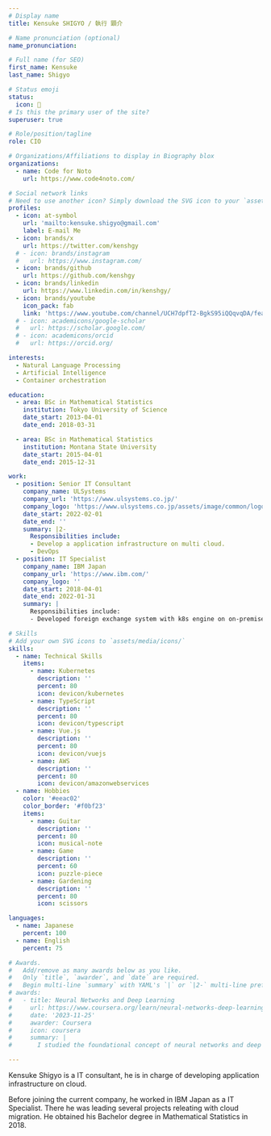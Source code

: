 ```yaml
---
# Display name
title: Kensuke SHIGYO / 執行 顕介

# Name pronunciation (optional)
name_pronunciation: 

# Full name (for SEO)
first_name: Kensuke
last_name: Shigyo

# Status emoji
status:
  icon: 🎸
# Is this the primary user of the site?
superuser: true

# Role/position/tagline
role: CIO

# Organizations/Affiliations to display in Biography blox
organizations:
  - name: Code for Noto
    url: https://www.code4noto.com/

# Social network links
# Need to use another icon? Simply download the SVG icon to your `assets/media/icons/` folder.
profiles:
  - icon: at-symbol
    url: 'mailto:kensuke.shigyo@gmail.com'
    label: E-mail Me
  - icon: brands/x
    url: https://twitter.com/kenshgy
  # - icon: brands/instagram
  #   url: https://www.instagram.com/
  - icon: brands/github
    url: https://github.com/kenshgy
  - icon: brands/linkedin
    url: https://www.linkedin.com/in/kenshgy/
  - icon: brands/youtube
    icon_pack: fab
    link: 'https://www.youtube.com/channel/UCH7dpfT2-BgkS95iQQqvqDA/featured'
  # - icon: academicons/google-scholar
  #   url: https://scholar.google.com/
  # - icon: academicons/orcid
  #   url: https://orcid.org/

interests:
  - Natural Language Processing
  - Artificial Intelligence
  - Container orchestration

education:
  - area: BSc in Mathematical Statistics
    institution: Tokyo University of Science
    date_start: 2013-04-01
    date_end: 2018-03-31

  - area: BSc in Mathematical Statistics
    institution: Montana State University
    date_start: 2015-04-01
    date_end: 2015-12-31

work:
  - position: Senior IT Consultant
    company_name: ULSystems
    company_url: 'https://www.ulsystems.co.jp/'
    company_logo: 'https://www.ulsystems.co.jp/assets/image/common/logo.svg'
    date_start: 2022-02-01
    date_end: ''
    summary: |2-
      Responsibilities include:
      - Develop a application infrastructure on multi cloud.
      - DevOps
  - position: IT Specialist
    company_name: IBM Japan
    company_url: 'https://www.ibm.com/'
    company_logo: ''
    date_start: 2018-04-01
    date_end: 2022-01-31
    summary: |
      Responsibilities include:
      - Developed foreign exchange system with k8s engine on on-premises.

# Skills
# Add your own SVG icons to `assets/media/icons/`
skills:
  - name: Technical Skills
    items:
      - name: Kubernetes
        description: ''
        percent: 80
        icon: devicon/kubernetes
      - name: TypeScript
        description: ''
        percent: 80
        icon: devicon/typescript
      - name: Vue.js
        description: ''
        percent: 80
        icon: devicon/vuejs
      - name: AWS
        description: ''
        percent: 80
        icon: devicon/amazonwebservices
  - name: Hobbies
    color: '#eeac02'
    color_border: '#f0bf23'
    items:
      - name: Guitar
        description: ''
        percent: 80
        icon: musical-note
      - name: Game
        description: ''
        percent: 60
        icon: puzzle-piece
      - name: Gardening
        description: ''
        percent: 80
        icon: scissors

languages:
  - name: Japanese
    percent: 100
  - name: English
    percent: 75

# Awards.
#   Add/remove as many awards below as you like.
#   Only `title`, `awarder`, and `date` are required.
#   Begin multi-line `summary` with YAML's `|` or `|2-` multi-line prefix and indent 2 spaces below.
# awards:
#   - title: Neural Networks and Deep Learning
#     url: https://www.coursera.org/learn/neural-networks-deep-learning
#     date: '2023-11-25'
#     awarder: Coursera
#     icon: coursera
#     summary: |
#       I studied the foundational concept of neural networks and deep learning. By the end, I was familiar with the significant technological trends driving the rise of deep learning; build, train, and apply fully connected deep neural networks; implement efficient (vectorized) neural networks; identify key parameters in a neural network’s architecture; and apply deep learning to your own applications.

---
```


Kensuke Shigyo is a IT consultant, he is in charge of developing application infrastructure on cloud.

Before joining the current company, he worked in IBM Japan as a IT Specialist. There he was leading several projects releating with cloud migration. He obtained his Bachelor degree in Mathematical Statistics in 2018.
